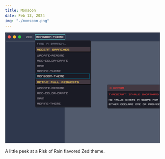 ```yaml
---
title: Monsoon
date: Feb 13, 2024
img: "./monsoon.png"
---
```


![](./monsoon.png)

A little peek at a Risk of Rain flavored Zed theme.
